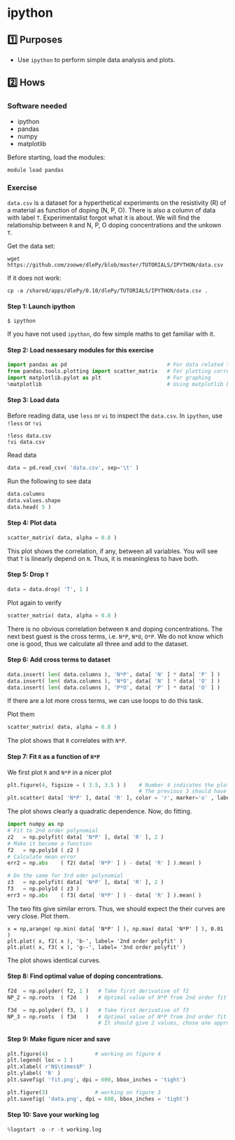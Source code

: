 # ipython 


## :one: Purposes
- Use `ipython` to perform simple data analysis and plots.

## :two: Hows

### Software needed
- ipython
- pandas
- numpy
- matplotlib

Before starting, load the modules:
```
module load pandas
```

### Exercise

`data.csv` is a dataset for a hyperthetical experiments on the resistivity (R) of a material as function of doping (N, P, O). There is also a column of data with label `T`. Experimentalist forgot what it is about. We will find the relationship between `R` and N, P, O doping concentrations and the unkown `T`.

Get the data set:
```
wget https://github.com/zoowe/dlePy/blob/master/TUTORIALS/IPYTHON/data.csv
```
If it does not work:
```
cp -a /shared/apps/dlePy/0.10/dlePy/TUTORIALS/IPYTHON/data.csv .
```
#### Step 1: Launch ipython

```
$ ipython
```

If you have not used `ipython`, do few simple maths to get familiar with it.

#### Step 2: Load nessesary modules for this exercise

```python
import pandas as pd                                # For data related task
from pandas.tools.plotting import scatter_matrix   # For plotting correlations
import matplotlib.pylot as plt                     # For graphing
%matplotlib                                        # Using matplotlib backend: TkAgg, iteractive mode for plotting
```

#### Step 3: Load data

Before reading data, use `less` or `vi` to inspect the `data.csv`. In `ipython`, use `!less` or `!vi`
```
!less data.csv
!vi data.csv
```

Read data
```python
data = pd.read_csv( 'data.csv', sep='\t' )
```

Run the following to see data
```python
data.columns
data.values.shape
data.head( 5 )
```

#### Step 4: Plot data

```python
scatter_matrix( data, alpha = 0.8 )
```

This plot shows the correlation, if any, between all variables. You will see that `T` is linearly depend on `N`. Thus, it is meaningless to have both. 

#### Step 5: Drop `T`

```python
data = data.drop( 'T', 1 )
```

Plot again to verify
```python
scatter_matrix( data, alpha = 0.8 )
```

There is no obvious correlation between `R` and doping concentrations. The next best guest is the cross terms, i.e. `N*P`, `N*O`, `O*P`. We do not know which one is good, thus we calculate all three and add to the dataset.

#### Step 6: Add cross terms to dataset

```python
data.insert( len( data.columns ), 'N*P', data[ 'N' ] * data[ 'P' ] )
data.insert( len( data.columns ), 'N*O', data[ 'N' ] * data[ 'O' ] )
data.insert( len( data.columns ), 'P*O', data[ 'P' ] * data[ 'O' ] )
```
If there are a lot more cross terms, we can use loops to do this task.

Plot them
```python
scatter_matrix( data, alpha = 0.8 )
```

The plot shows that `R` correlates with `N*P`.

#### Step 7: Fit `R` as a function of `N*P`

We first plot `R` and `N*P` in a nicer plot
```python
plt.figure(4, figsize = ( 3.5, 3.5 ) )    # Number 4 indicates the plot 4. 
                                          # The previous 3 should have been numbered as 1,2,3
plt.scatter( data[ 'N*P' ], data[ 'R' ], color = 'r', marker='o' , label  = 'data' )
```

The plot shows clearly a quadratic dependence. Now, do fitting.
```python
import numpy as np
# Fit to 2nd order polynomial
z2   = np.polyfit( data[ 'N*P' ], data[ 'R' ], 2 )
# Make it become a function
f2   = np.poly1d ( z2 )
# Calculate mean error
err2 = np.abs    ( f2( data[ 'N*P' ] ) - data[ 'R' ] ).mean( )

# Do the same for 3rd oder polynomial
z3   = np.polyfit( data[ 'N*P' ], data[ 'R' ], 2 )
f3   = np.poly1d ( z3 )
err3 = np.abs    ( f3( data[ 'N*P' ] ) - data[ 'R' ] ).mean( )
```

The two fits give similar errors. Thus, we should expect the their curves are very close. Plot them.
```
x = np,arange( np.min( data[ 'N*P' ] ), np.max( data[ 'N*P' ] ), 0.01 )
plt.plot( x, f2( x ), 'b-', label= '2nd order polyfit' )
plt.plot( x, f3( x ), 'g--', label= '3nd order polyfit' )
```

The plot shows identical curves.

#### Step 8: Find optimal value of doping concentrations.

```python
f2d  = np.polyder( f2, 1 )   # Take first derivative of f2
NP_2 = np.roots  ( f2d   )   # Optimal value of N*P from 2nd order fit

f3d  = np.polyder( f3, 1 )   # Take first derivative of f3
NP_3 = np.roots  ( f3d   )   # Optimal value of N*P from 3nd order fit.
                             # It should give 2 values, chose one appropriate.
```

#### Step 9: Make figure nicer and save

```python
plt.figure(4)               # working on figure 4
plt.legend( loc = 1 )
plt.xlabel( r'N$\times$P' )
plt.ylabel( 'R' )
plt.savefig( 'fit.png', dpi = 600, bbox_inches = 'tight')

plt.figure(3)               # working on figure 3
plt.savefig( 'data.png', dpi = 600, bbox_inches = 'tight')
```

#### Step 10: Save your working log

```python
%logstart -o -r -t working.log
```

